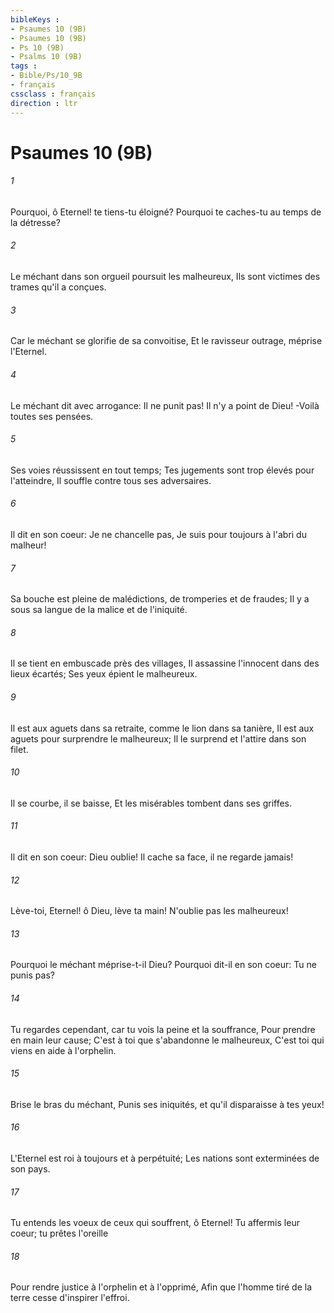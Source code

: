 ```yaml
---
bibleKeys : 
- Psaumes 10 (9B)
- Psaumes 10 (9B)
- Ps 10 (9B)
- Psalms 10 (9B)
tags : 
- Bible/Ps/10_9B
- français
cssclass : français
direction : ltr
---
```


# Psaumes 10 (9B)

###### 1
Pourquoi, ô Eternel! te tiens-tu éloigné? Pourquoi te caches-tu au temps de la détresse?
###### 2
Le méchant dans son orgueil poursuit les malheureux, Ils sont victimes des trames qu'il a conçues.
###### 3
Car le méchant se glorifie de sa convoitise, Et le ravisseur outrage, méprise l'Eternel.
###### 4
Le méchant dit avec arrogance: Il ne punit pas! Il n'y a point de Dieu! -Voilà toutes ses pensées.
###### 5
Ses voies réussissent en tout temps; Tes jugements sont trop élevés pour l'atteindre, Il souffle contre tous ses adversaires.
###### 6
Il dit en son coeur: Je ne chancelle pas, Je suis pour toujours à l'abri du malheur!
###### 7
Sa bouche est pleine de malédictions, de tromperies et de fraudes; Il y a sous sa langue de la malice et de l'iniquité.
###### 8
Il se tient en embuscade près des villages, Il assassine l'innocent dans des lieux écartés; Ses yeux épient le malheureux.
###### 9
Il est aux aguets dans sa retraite, comme le lion dans sa tanière, Il est aux aguets pour surprendre le malheureux; Il le surprend et l'attire dans son filet.
###### 10
Il se courbe, il se baisse, Et les misérables tombent dans ses griffes.
###### 11
Il dit en son coeur: Dieu oublie! Il cache sa face, il ne regarde jamais!
###### 12
Lève-toi, Eternel! ô Dieu, lève ta main! N'oublie pas les malheureux!
###### 13
Pourquoi le méchant méprise-t-il Dieu? Pourquoi dit-il en son coeur: Tu ne punis pas?
###### 14
Tu regardes cependant, car tu vois la peine et la souffrance, Pour prendre en main leur cause; C'est à toi que s'abandonne le malheureux, C'est toi qui viens en aide à l'orphelin.
###### 15
Brise le bras du méchant, Punis ses iniquités, et qu'il disparaisse à tes yeux!
###### 16
L'Eternel est roi à toujours et à perpétuité; Les nations sont exterminées de son pays.
###### 17
Tu entends les voeux de ceux qui souffrent, ô Eternel! Tu affermis leur coeur; tu prêtes l'oreille
###### 18
Pour rendre justice à l'orphelin et à l'opprimé, Afin que l'homme tiré de la terre cesse d'inspirer l'effroi.
